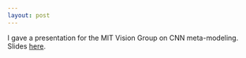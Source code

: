 ```yaml
---
layout: post
---
```


I gave a presentation for the MIT Vision Group on CNN meta-modeling. Slides [here](assets/MetaQNN_presentation.pdf).